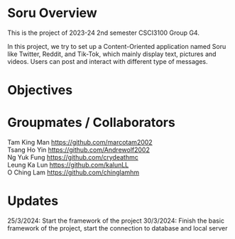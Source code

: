 # Soru Overview
This is the project of 2023-24 2nd semester CSCI3100 Group G4.

In this project, we try to set up a Content-Oriented application named Soru like Twitter, Reddit, and Tik-Tok, which mainly display text, pictures and videos. Users can post and interact with different type of messages.

# Objectives

# Groupmates / Collaborators
Tam King Man https://github.com/marcotam2002 <br>
Tsang Ho Yin https://github.com/Andrewolf2002 <br>
Ng Yuk Fung https://github.com/crydeathmc <br>
Leung Ka Lun https://github.com/kalunLL <br>
O Ching Lam https://github.com/chinglamhm

# Updates
25/3/2024: Start the framework of the project
30/3/2024: Finish the basic framework of the project, start the connection to database and local server
